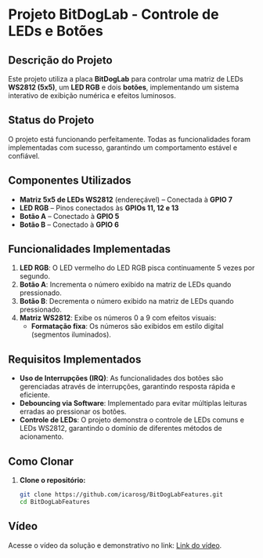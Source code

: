 # Projeto BitDogLab - Controle de LEDs e Botões

## Descrição do Projeto

Este projeto utiliza a placa **BitDogLab** para controlar uma matriz de LEDs **WS2812 (5x5)**, um **LED RGB** e dois **botões**, implementando um sistema interativo de exibição numérica e efeitos luminosos.

## Status do Projeto

O projeto está funcionando perfeitamente. Todas as funcionalidades foram implementadas com sucesso, garantindo um comportamento estável e confiável.

## Componentes Utilizados

- **Matriz 5x5 de LEDs WS2812** (endereçável) – Conectada à **GPIO 7**
- **LED RGB** – Pinos conectados às **GPIOs 11, 12 e 13**
- **Botão A** – Conectado à **GPIO 5**
- **Botão B** – Conectado à **GPIO 6**

## Funcionalidades Implementadas

1. **LED RGB**: O LED vermelho do LED RGB pisca continuamente 5 vezes por segundo.
2. **Botão A**: Incrementa o número exibido na matriz de LEDs quando pressionado.
3. **Botão B**: Decrementa o número exibido na matriz de LEDs quando pressionado.
4. **Matriz WS2812**: Exibe os números 0 a 9 com efeitos visuais:
   - **Formatação fixa**: Os números são exibidos em estilo digital (segmentos iluminados).

## Requisitos Implementados

- **Uso de Interrupções (IRQ)**: As funcionalidades dos botões são gerenciadas através de interrupções, garantindo resposta rápida e eficiente.
- **Debouncing via Software**: Implementado para evitar múltiplas leituras erradas ao pressionar os botões.
- **Controle de LEDs**: O projeto demonstra o controle de LEDs comuns e LEDs WS2812, garantindo o domínio de diferentes métodos de acionamento.

## Como Clonar

1. **Clone o repositório:**
   ```bash
   git clone https://github.com/icarosg/BitDogLabFeatures.git
   cd BitDogLabFeatures
   ```


## Vídeo

Acesse o vídeo da solução e demonstrativo no link: [Link do vídeo](https://www.dropbox.com/scl/fi/f2o58qpx2b9uhb8b05bp9/ApresentacaoFuncionalidadesBitDogLab.mp4?rlkey=hkgvr1adujdabqqpf33fr8ae3&st=0tgli20p&dl=0).
